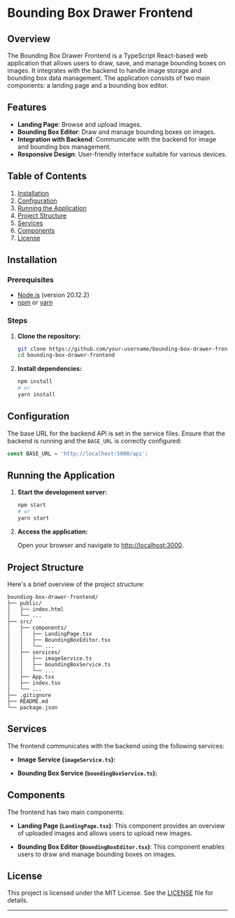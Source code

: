 # Bounding Box Drawer Frontend

## Overview

The Bounding Box Drawer Frontend is a TypeScript React-based web application that allows users to draw, save, and manage
bounding
boxes on images. It integrates with the backend to handle image storage and bounding box data management. The
application consists of two main components: a landing page and a bounding box editor.

## Features

- **Landing Page**: Browse and upload images.
- **Bounding Box Editor**: Draw and manage bounding boxes on images.
- **Integration with Backend**: Communicate with the backend for image and bounding box management.
- **Responsive Design**: User-friendly interface suitable for various devices.

## Table of Contents

1. [Installation](#installation)
2. [Configuration](#configuration)
3. [Running the Application](#running-the-application)
4. [Project Structure](#project-structure)
5. [Services](#services)
6. [Components](#components)
7. [License](#license)

## Installation

### Prerequisites

- [Node.js](https://nodejs.org/) (version 20.12.2)
- [npm](https://www.npmjs.com/) or [yarn](https://yarnpkg.com/)

### Steps

1. **Clone the repository:**

    ```bash
    git clone https://github.com/your-username/bounding-box-drawer-frontend.git
    cd bounding-box-drawer-frontend
    ```

2. **Install dependencies:**

    ```bash
    npm install
    # or
    yarn install
    ```

## Configuration

The base URL for the backend API is set in the service files. Ensure that the backend is running and the `BASE_URL` is
correctly configured:

```javascript
const BASE_URL = 'http://localhost:5000/api';
```

## Running the Application

1. **Start the development server:**

    ```bash
    npm start
    # or
    yarn start
    ```

2. **Access the application:**

   Open your browser and navigate to [http://localhost:3000](http://localhost:3000).

## Project Structure

Here's a brief overview of the project structure:

```
bounding-box-drawer-frontend/
├── public/
│   ├── index.html
│   └── ...
├── src/
│   ├── components/
│   │   ├── LandingPage.tsx
│   │   ├── BoundingBoxEditor.tsx
│   │   └── ...
│   ├── services/
│   │   ├── imageService.ts
│   │   ├── boundingBoxService.ts
│   │   └── ...
│   ├── App.tsx
│   ├── index.tsx
│   └── ...
├── .gitignore
├── README.md
└── package.json
```

## Services

The frontend communicates with the backend using the following services:

- **Image Service (`imageService.ts`):**

- **Bounding Box Service (`boundingBoxService.ts`):**

## Components

The frontend has two main components:

- **Landing Page (`LandingPage.tsx`)**: This component provides an overview of uploaded images and allows users to
  upload new images.

- **Bounding Box Editor (`BoundingBoxEditor.tsx`)**: This component enables users to draw and manage bounding boxes on
  images.

## License

This project is licensed under the MIT License. See the [LICENSE](LICENSE) file for details.

---
